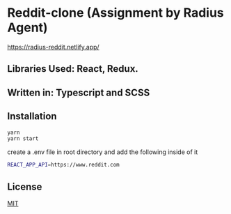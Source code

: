 # Reddit-clone (Assignment by Radius Agent) 
https://radius-reddit.netlify.app/

## Libraries Used: React, Redux.

## Written in: Typescript and SCSS

## Installation


```bash
yarn
yarn start
```
create a .env file in root directory and add the following inside of it
```bash
REACT_APP_API=https://www.reddit.com
```


## License
[MIT](https://choosealicense.com/licenses/mit/)

